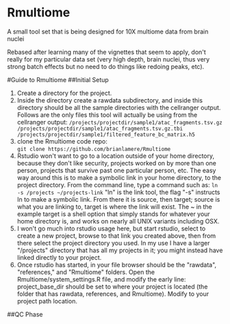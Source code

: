 # Rmultiome
A small tool set that is being designed for 10X multiome data from brain nuclei

Rebased after learning many of the vignettes that seem to apply, don't really
for my particular data set (very high depth, brain nuclei, thus very strong 
batch effects but no need to do things like redoing peaks, etc).

#Guide to Rmultiome
##Initial Setup
1. Create a directory for the project.
2. Inside the directory create a rawdata subdirectory, and inside this directory should be all the sample directories with the cellranger output. Follows are the only files this tool will actually be using from the cellranger output:
`/projects/projectdir/sample1/atac_fragments.tsv.gz
/projects/projectdir/sample1/atac_fragments.tsv.gz.tbi
/projects/projectdir/sample1/filtered_feature_bc_matrix.h5`
3. clone the Rmultiome code repo:  
`git clone https://github.com/brianlamere/Rmultiome`
4. Rstudio won't want to go to a location outside of your home directory, because they don't like security, projects worked on by more than one person, projects that survive past one particular person, etc.  The easy way around this is to make a symbolic link in your home directory, to the project directory.  From the command line, type a command such as:
`ln -s /projects ~/projects-link`
"ln" is the link tool, the flag "-s" instructs ln to make a symbolic link.  From there it is source, then target; source is what you are linking to, target is where the link will exist.  The ~ in the example target is a shell option that simply stands for whatever your home directory is, and works on nearly all UNIX variants including OSX.
5. I won't go much into rstudio usage here, but start rstudio, select to create a new project, browse to that link you created above, then from there select the project directory you used.  In my use I have a larger "/projects" directory that has all my projects in it; you might instead have linked directly to your project.
6. Once rstudio has started, in your file browser should be the "rawdata", "references," and "Rmultiome" folders.  Open the Rmultiome/system_settings.R file, and modify the early line:  project_base_dir should be set to where your project is located (the folder that has rawdata, references, and Rmultiome).  Modify to your project path location.

##QC Phase


